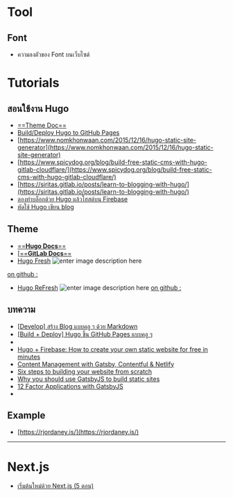 # Tool

## Font
- ความลงตัวของ Font บนเว็บไซต์



# Tutorials

## สอนใช้งาน Hugo

- [==Theme Doc==](https://themes.gohugo.io/hugo-refresh/)
- [Build/Deploy Hugo to GitHub Pages](https://bozzlab.github.io/post/hugo-build/)
- [https://www.nomkhonwaan.com/2015/12/16/hugo-static-site-generator](https://www.nomkhonwaan.com/2015/12/16/hugo-static-site-generator)
- [https://www.spicydog.org/blog/build-free-static-cms-with-hugo-gitlab-cloudflare/](https://www.spicydog.org/blog/build-free-static-cms-with-hugo-gitlab-cloudflare/)
- [https://siritas.gitlab.io/posts/learn-to-blogging-with-hugo/](https://siritas.gitlab.io/posts/learn-to-blogging-with-hugo/)
- [ลองทำบล็อกด้วย Hugo แล้วโฮสต์บน Firebase ](https://nosemicolon.dev/blog/programming/hugo-firebase-tutorial-1/)
- [หัดใช้ Hugo เขียน blog](https://siritas.gitlab.io/posts/learn-to-blogging-with-hugo/)





## Theme

- [==**Hugo Docs**==](https://github.com/gohugoio/hugo/tree/master/docs)
- [[==**GitLab Docs**==](https://gitlab.com/rimgitlab/gitlab-docs)
- [Hugo Fresh](https://themes.gohugo.io/hugo-fresh/)
![enter image description here](https://d33wubrfki0l68.cloudfront.net/759b7396fd8035fb2d147f63abad98ba7d401a31/d34c2/hugo-fresh/screenshot-hugo-fresh_hu59575f96195d76c58e16ef86a2d7af31_99859_750x500_fill_catmullrom_top_2.png)

[on github :](https://github.com/StefMa/hugo-fresh)

- [Hugo ReFresh](https://themes.gohugo.io/hugo-refresh/)
![enter image description here](https://d33wubrfki0l68.cloudfront.net/2bceb2458d1ba0311f5c01235043da9f89c0dabd/9276b/hugo-refresh/screenshot-hugo-refresh_hu39f40f3da2f7b5228c9707313ab6fec5_89282_750x500_fill_catmullrom_top_2.png)
[on github :](https://github.com/PippoRJ/hugo-refresh)



## บทความ

- [[Develop] สร้าง Blog แบบคลู ๆ ด้วย Markdown](https://medium.com/@p.srinikorn/develop-%E0%B8%AA%E0%B8%A3%E0%B9%89%E0%B8%B2%E0%B8%87-blog-%E0%B9%81%E0%B8%9A%E0%B8%9A%E0%B8%84%E0%B8%A5%E0%B8%B9-%E0%B9%86-%E0%B8%94%E0%B9%89%E0%B8%A7%E0%B8%A2-markdown-fc45b65cde38)
- [[Build + Deploy] Hugo ขึ้น GitHub Pages แบบคลู ๆ](https://medium.com/@p.srinikorn/build-deploy-hugo-%E0%B8%82%E0%B8%B6%E0%B9%89%E0%B8%99-github-pages-%E0%B9%81%E0%B8%9A%E0%B8%9A%E0%B8%84%E0%B8%A5%E0%B8%B9-%E0%B9%86-80b4e760754e)
- 
- [Hugo + Firebase: How to create your own static website for free in minutes](https://medium.com/free-code-camp/hugo-firebase-how-to-create-your-own-dynamic-website-for-free-in-minutes-463b4fb7bf5a)
- [Content Management with Gatsby, Contentful & Netlify](https://itnext.io/content-management-with-gatsby-netlify-and-contentful-70f03de41602)
- [Six steps to building your website from scratch](https://medium.com/@khollobaugh/https-medium-com-khollobaugh-six-steps-to-building-your-website-from-scratch-a713288cc6d)
- [Why you should use GatsbyJS to build static sites](https://medium.com/free-code-camp/why-you-should-use-gatsbyjs-to-build-static-sites-4f90eb6d1a7b)
- [12 Factor Applications with GatsbyJS](https://medium.com/@wonderboymusic/12-factor-applications-with-gatsbyjs-ef8a2b1f883a)
- 

## Example
- [https://rjordaney.is/](https://rjordaney.is/)

----





# Next.js

- [เริ่มต้นใหม่ด้วย Next.js (5 ตอน)](https://medium.com/dev-it/%E0%B9%80%E0%B8%A3%E0%B8%B4%E0%B9%88%E0%B8%A1%E0%B8%95%E0%B9%89%E0%B8%99%E0%B9%83%E0%B8%AB%E0%B8%A1%E0%B9%88%E0%B8%94%E0%B9%89%E0%B8%A7%E0%B8%A2-next-js-%E0%B8%9A%E0%B8%97%E0%B8%97%E0%B8%B5%E0%B9%88-1-686593f1ca43)
<!--stackedit_data:
eyJoaXN0b3J5IjpbLTc2NDc4MzY1M119
-->